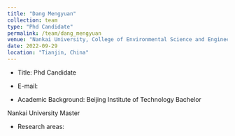 ```yaml
---
title: "Dang Mengyuan"
collection: team
type: "Phd Candidate"
permalink: /team/dang_mengyuan
venue: "Nankai University, College of Environmental Science and Engineering"
date: 2022-09-29
location: "Tianjin, China"
---
```


* Title: Phd Candidate

* E-mail: 

* Academic Background: 
Beijing Institute of Technology     Bachelor

Nankai University Master

* Research areas: 


